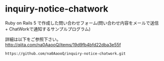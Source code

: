 # inquiry-notice-chatwork
Ruby on Rails 5 で作成した問い合わせフォーム(問い合わせ内容をメールで送信 + ChatWorkで通知するサンプルプログラム)

詳細は以下をご参照下さい。
http://qiita.com/na0AaooQ/items/19d9fb4bfd22dba3e55f

```
https://github.com/na0AaooQ/inquiry-notice-chatwork.git
```
